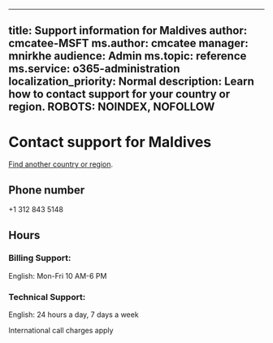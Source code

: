 ﻿
---                                
title: Support information for Maldives
author: cmcatee-MSFT
ms.author: cmcatee
manager: mnirkhe
audience: Admin
ms.topic: reference
ms.service: o365-administration
localization_priority: Normal
description: Learn how to contact support for your country or region.
ROBOTS: NOINDEX, NOFOLLOW
---

# Contact support for Maldives

[Find another country or region](CernSupportTest1.md). <!--This should go to the parent "Contact support" topic-->

## Phone number
+1 312 843 5148

## Hours
### Billing Support:

English: Mon-Fri 10 AM-6 PM

### Technical Support:

English: 24 hours a day, 7 days a week

International call charges apply






